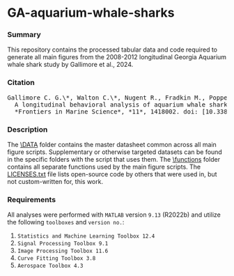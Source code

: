 # GA-aquarium-whale-sharks

### Summary

This repository contains the processed tabular data and code required to generate all main figures from the 2008-2012 longitudinal Georgia Aquarium whale shark study by Gallimore et al., 2024. 

### Citation
<pre>
Gallimore C. G.\*, Walton C.\*, Nugent R., Fradkin M., Poppell L., Schreiber C., Coco C., Grober M., Carlson B., Dove A. D. M., Black M. P. (2024). 
  A longitudinal behavioral analysis of aquarium whale sharks (Rhincodon typus): insights into individual variation, social hierarchy, and anticipatory cues. 
  *Frontiers in Marine Science*, *11*, 1418002. doi: [10.3389/fmars.2024.1418002](https://doi.org/10.3389/fmars.2024.1418002)
</pre>

### Description

The [\DATA](https://github.com/cgallimore25/GA-aquarium-whale-sharks/tree/main/DATA) folder contains the master datasheet common across all main figure scripts. Supplementary or otherwise targeted datasets can be found in the specific folders with the script that uses them. The [\functions](https://github.com/cgallimore25/GA-aquarium-whale-sharks/tree/main/functions) folder contains all separate functions used by the main figure scripts. The [LICENSES.txt](https://github.com/cgallimore25/GA-aquarium-whale-sharks/blob/main/functions/LICENSES.txt) file lists open-source code by others that were used in, but not custom-written for, this work.

### Requirements

All analyses were performed with `MATLAB` version `9.13` (R2022b) and utilize the following `toolboxes` and `version no.`:
1. `Statistics and Machine Learning Toolbox 12.4`
2. `Signal Processing Toolbox 9.1`
3. `Image Processing Toolbox 11.6`
4. `Curve Fitting Toolbox 3.8`
5. `Aerospace Toolbox 4.3`
